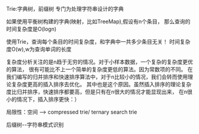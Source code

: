 Trie:字典树，前缀树
专门为处理字符串设计的字典

如果使用平衡树构建的字典(映射，比如TreeMap),假设有n个条目，
那么查询的时间复杂度是O(logn)

使用Trie，查询每个条目的时间复杂度，和字典中一共多少条目无关！
时间复杂度O(w),w为查询单词的长度

复杂度分析关注的是n趋于无穷的情况。对于小样本数据，一个复杂的复杂度更优的算法，
很有可能比不上一个简单的复杂度更低的算法。因为常数项的不同。
在我们编写的归并排序和快速排序算法中，对于n比较小的情况，我们会转而使用理论复杂度更高的插入排序去优化。
其中也是这个原因。虽然插入排序的理论复杂度比归并排序，快速排序都要高，但是只有在n很大的情况才能显现出来，
在n很小的情况下，插入排序更快：）

局限性：空间 --> compressed trie/ ternary search trie

后缀树--字符串模式识别

